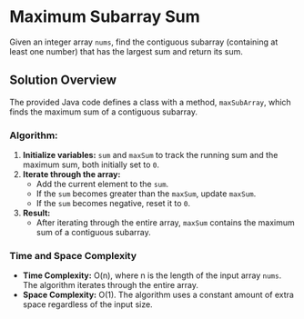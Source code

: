 # Maximum Subarray Sum

Given an integer array `nums`, find the contiguous subarray (containing at least one number) that has the largest sum and return its sum.

## Solution Overview

The provided Java code defines a class with a method, `maxSubArray`, which finds the maximum sum of a contiguous subarray.

### Algorithm:

1. **Initialize variables:** `sum` and `maxSum` to track the running sum and the maximum sum, both initially set to `0`.
2. **Iterate through the array:**
   - Add the current element to the `sum`.
   - If the `sum` becomes greater than the `maxSum`, update `maxSum`.
   - If the `sum` becomes negative, reset it to `0`.
3. **Result:**
   - After iterating through the entire array, `maxSum` contains the maximum sum of a contiguous subarray.


### Time and Space Complexity

- **Time Complexity:** O(n), where n is the length of the input array `nums`. The algorithm iterates through the entire array.
- **Space Complexity:** O(1). The algorithm uses a constant amount of extra space regardless of the input size.
